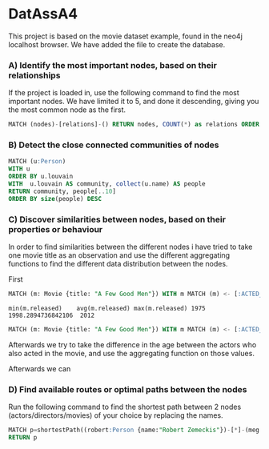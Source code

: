 # DatAssA4

This project is based on the movie dataset example, found in the neo4j localhost browser. We have added the file to create the database.

### A) Identify the most important nodes, based on their relationships
If the project is loaded in, use the following command to find the most important nodes. We have limited it to 5, and done it descending, giving you the most common node as the first.
```sql
MATCH (nodes)-[relations]-() RETURN nodes, COUNT(*) as relations ORDER BY COUNT(*) DESC LIMIT 5
```

### B) Detect the close connected communities of nodes
```sql
MATCH (u:Person)
WITH u
ORDER BY u.louvain
WITH  u.louvain AS community, collect(u.name) AS people
RETURN community, people[..10]
ORDER BY size(people) DESC
```

### C) Discover similarities between nodes, based on their properties or behaviour

In order to find similarities between the different nodes i have tried to take one movie title as an observation and use the different aggregating functions to find the different data distribution between the nodes.

First
```sql
MATCH (m: Movie {title: "A Few Good Men"}) WITH m MATCH (m) <- [:ACTED_IN] - (p:Person) RETURN min(m.released - p.born), avg(m.released - p.born), max(m.released - p.born)
````

`min(m.released)	avg(m.released)	max(m.released)
1975	1998.2894736842106	2012`

```sql
MATCH (m: Movie {title: "A Few Good Men"}) WITH m MATCH (m) <- [:ACTED_IN] - (p:Person) RETURN min(m.released - p.born), avg(m.released - p.born), max(m.released - p.born)
```

Afterwards we try to take the difference in the age between the actors who also acted in the movie, and use the aggregating function on those values. 

Afterwards we can 





### D) Find available routes or optimal paths between the nodes
Run the following command to find the shortest path between 2 nodes (actors/directors/movies) of your choice by replacing the names.
```sql
MATCH p=shortestPath((robert:Person {name:"Robert Zemeckis"})-[*]-(meg:Person {name:"Meg Ryan"}))
RETURN p
```
